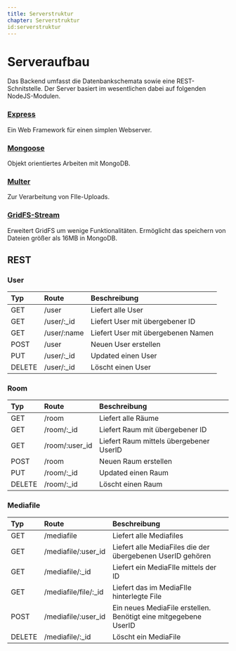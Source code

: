 ```yaml
---
title: Serverstruktur
chapter: Serverstruktur
id:serverstruktur
---
```


# Serveraufbau

Das Backend umfasst die Datenbankschemata sowie eine REST-Schnitstelle.
Der Server basiert im wesentlichen dabei auf folgenden NodeJS-Modulen.

### [Express](http://expressjs.com/de/)
Ein Web Framework für einen simplen Webserver.

### [Mongoose](http://mongoosejs.com/)
Objekt orientiertes Arbeiten mit MongoDB.

### [Multer](https://github.com/expressjs/multer) 
Zur Verarbeitung von FIle-Uploads.

### [GridFS-Stream](https://github.com/aheckmann/gridfs-stream)
Erweitert GridFS um wenige Funktionalitäten. Ermöglicht das speichern von Dateien größer als 16MB in MongoDB.


## REST

### User

| Typ | Route | Beschreibung |
| :----- | :--------- | :----------------------- |
| GET | /user | Liefert alle User |
| GET   | /user/:_id | Liefert User mit übergebener ID  |
| GET | /user/:name | Liefert User mit übergebenen Namen |
| POST | /user | Neuen User erstellen |
| PUT | /user/:_id | Updated einen User |
| DELETE | /user/:_id | Löscht einen User |

### Room

| Typ | Route | Beschreibung |
| :----- | :--------- | :----------------------- |
| GET | /room | Liefert alle Räume |
| GET   | /room/:_id | Liefert Raum mit übergebener ID  |
| GET | /room/:user_id | Liefert Raum mittels übergebener UserID |
| POST | /room | Neuen Raum erstellen |
| PUT | /room/:_id | Updated einen Raum |
| DELETE | /room/:_id | Löscht einen Raum |

### Mediafile

| Typ | Route | Beschreibung |
| :----- | :--------- | :----------------------- |
| GET | /mediafile | Liefert alle Mediafiles |
| GET   | /mediafile/:user_id | Liefert alle MediaFiles die der übergebenen UserID gehören  |
| GET | /mediafile/:_id | Liefert ein MediaFIle mittels der ID |
| GET | /mediafile/file/:_id | Liefert das im MediaFIle hinterlegte File | 
| POST | /mediafile/:user_id | Ein neues MediaFile erstellen. Benötigt eine mitgegebene UserID |
| DELETE | /mediafile/:_id | Löscht ein MediaFile |








